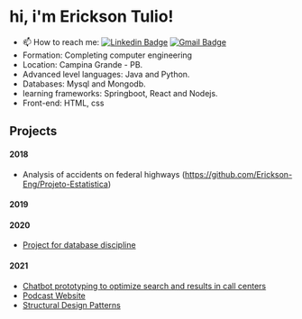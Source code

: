 
# hi, i'm Erickson Tulio!

- 📫 How to reach me: 
[![Linkedin Badge](https://img.shields.io/badge/-Erickson%20Tulio-3333cc?style=flat-square&logo=Linkedin&logoColor=white&link=https://www.linkedin.com/in/erickson-eng/)](https://www.linkedin.com/in/erickson-eng/) 
[![Gmail Badge](https://img.shields.io/badge/-erickson.tulio96@gmail.com-3333cc?style=flat-square&logo=Gmail&logoColor=white&link=mailto:erickson.tulio96@gmail.com)](mailto:erickson.tulio96@gmail.com)
- Formation: Completing computer engineering
- Location: Campina Grande - PB.
- Advanced level languages: Java and Python.
- Databases: Mysql and Mongodb.
- learning frameworks: Springboot, React and Nodejs.
- Front-end: HTML, css


## Projects
#### 2018
- Analysis of accidents on federal highways (https://github.com/Erickson-Eng/Projeto-Estatistica)
#### 2019

#### 2020
- <a href =" https://github.com/Erickson-Eng/Banco-de-dados"> Project for database discipline </a>
#### 2021
- <a href =" https://github.com/Erickson-Eng/Rasa ">Chatbot prototyping to optimize search and results in call centers</a>
- <a href =" https://github.com/Erickson-Eng/NLW-5_Reactjs">Podcast Website</a> 
- <a href =" https://github.com/Erickson-Eng/PadroesDeProjeto">  Structural Design Patterns </a>

